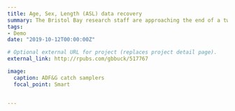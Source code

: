 ```yaml
---
title: Age, Sex, Length (ASL) data recovery
summary: The Bristol Bay research staff are approaching the end of a two year effort to merge, clean up and make public the departments extensive collection of salmon age, sex and length data. Currently we have ~ 2 million records electronically available, mostly from 1978-present. We have plans to recover pre-1978 data. using `external_link`.
tags:
- Demo
date: "2019-10-12T00:00:00Z"

# Optional external URL for project (replaces project detail page).
external_link: http://rpubs.com/gbbuck/517767

image:
  caption: ADF&G catch samplers
  focal_point: Smart


---
```



